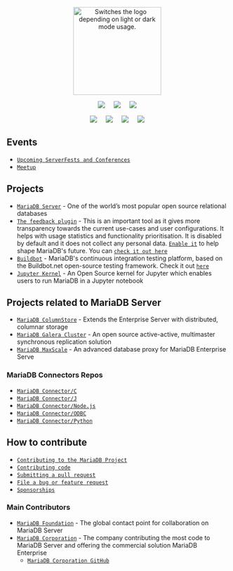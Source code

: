 <p align="center">
  <picture>
    <source media="(prefers-color-scheme: dark)" srcset="https://mariadb.org/wp-content/uploads/2025/01/mariadb_org_inv_rgb_h.png" height="200">
    <source media="(prefers-color-scheme: light)" srcset="https://mariadb.org/wp-content/uploads/2025/01/mariadb_org_rgb_h.png" height="200">
    <img alt="Switches the logo depending on light or dark mode usage.">
  </picture>
</p>

<div>
  <p align="center">
    <a href="https://mariadb.org/download/"><img src="https://img.shields.io/badge/-Download-orange?style=for-the-badge&logoColor=lightblue"/></a>
    &nbsp;&nbsp;&nbsp;
    <a href="https://mariadb.com/kb/en/"><img src="https://img.shields.io/badge/-Knowledge%20Base-lightblue?style=for-the-badge&logoColor=lightblue"></a>
    &nbsp;&nbsp;&nbsp;
    <a href="https://mariadb.org/blog/"><img src="https://img.shields.io/badge/Blog-blue?style=for-the-badge"></a>
  </p>
</div>

<div>
  <p align="center">
    <a href="https://www.youtube.com/@MariaDBFoundation/"><img src="https://img.shields.io/youtube/channel/subscribers/UCT2rydFTpxunueD-CtIQoWA?style=for-the-badge&logo=YouTube&label=MariaDB%20Foundation&labelColor=%23FF0000&color=grey"></a>
    &nbsp; &nbsp;
    <a href="https://www.reddit.com/r/mariadb/"><img src="https://img.shields.io/reddit/subreddit-subscribers/mariadb?style=for-the-badge&logo=reddit&logoColor=white&logoSize=auto&label=R%2FMARIADB&labelColor=%20%23FF5700%20&color=grey"></a>
    &nbsp; &nbsp;
    <a href="https://www.linkedin.com/company/mariadb-foundation"><img src="https://img.shields.io/badge/-LinkedIn-%230e76a8?style=for-the-badge"></a>
    &nbsp; &nbsp;
    <a href="https://x.com/mariadb_org/"><img src="https://img.shields.io/badge/-MariaDB-grey?style=for-the-badge&logo=x&logoColor=white&logoSize=auto"></a>    
  </p>
</div>

## Events
- [`Upcoming ServerFests and Conferences`](https://mariadb.org/events/#upcoming)
- [`Meetup`](https://www.meetup.com/pro/anna-widenius/)

## Projects
- [`MariaDB Server`](https://github.com/MariaDB/server) - One of the world’s most popular open source relational databases
- [`The feedback plugin`](https://github.com/MariaDB/feedback-plugin-backend) - This is an important tool as it gives more transparency towards the current use-cases and user configurations. It helps with usage statistics and functionality prioritisation. It is disabled by default and it does not collect any personal data. [`Enable it`](https://mariadb.com/kb/en/feedback-plugin/#enabling-the-plugin) to help shape MariaDB's future. You can [`check it out here`](https://mariadb.org/feedback-plugin/)
- [`Buildbot`](https://github.com/MariaDB/buildbot) - MariaDB's continuous integration testing platform, based on the Buildbot.net open-source testing framework. Check it out [`here`](https://buildbot.mariadb.org/#/)
- [`Jupyter Kernel`](https://github.com/MariaDB/mariadb_kernel) - An Open Source kernel for Jupyter which enables users to run MariaDB in a Jupyter notebook

## Projects related to MariaDB Server
- [`MariaDB ColumnStore`](https://github.com/mariadb-corporation/mariadb-columnstore-engine) - Extends the Enterprise Server with distributed, columnar storage
- [`MariaDB Galera Cluster`](https://github.com/codership/galera) - An open source active-active, multimaster synchronous replication solution
- [`MariaDB MaxScale`](https://github.com/mariadb-corporation/MaxScale) - An advanced database proxy for MariaDB Enterprise Serve

### MariaDB Connectors Repos
- [`MariaDB Connector/C`](https://github.com/mariadb-corporation/mariadb-connector-c)
- [`MariaDB Connector/J`](https://github.com/mariadb-corporation/mariadb-connector-j)
- [`MariaDB Connector/Node.js`](https://github.com/mariadb-corporation/mariadb-connector-nodejs)
- [`MariaDB Connector/ODBC`](https://github.com/mariadb-corporation/mariadb-connector-odbc)
- [`MariaDB Connector/Python`](https://github.com/mariadb-corporation/mariadb-connector-python)

## How to contribute
- [`Contributing to the MariaDB Project`](https://mariadb.com/kb/en/contributing-to-the-mariadb-project/)
- [`Contributing code`](https://mariadb.com/kb/en/contributing-code/)
- [`Submitting a pull request`](https://mariadb.org/get-involved/getting-started-for-developers/submitting-pull-request/)
- [`File a bug or feature request`](https://mariadb.com/kb/en/reporting-bugs/)
- [`Sponsorships`](https://mariadb.org/donate/)

### Main Contributors
- [`MariaDB Foundation`](https://mariadb.org/about/#about-mariadb-foundation) - The global contact point for collaboration on MariaDB Server
- [`MariaDB Corporation`](https://mariadb.com/about-us/) - The company contributing the most code to MariaDB Server and offering the commercial solution MariaDB Enterprise 
  - [`MariaDB Corporation GitHub`](https://github.com/mariadb-corporation)
